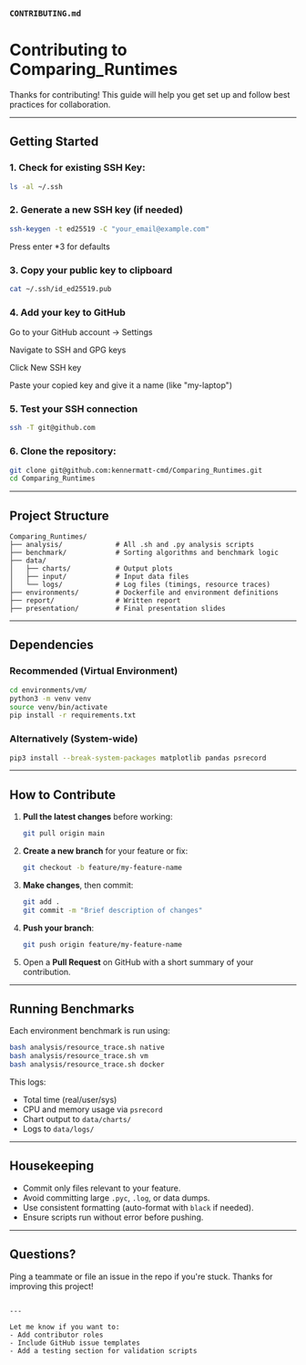 

### `CONTRIBUTING.md`


# Contributing to Comparing_Runtimes

Thanks for contributing! This guide will help you get set up and follow best practices for collaboration.

---

## Getting Started

### 1. Check for existing SSH Key:
```bash
ls -al ~/.ssh
```
### 2. Generate a new SSH key (if needed)
```bash
ssh-keygen -t ed25519 -C "your_email@example.com"
```
Press enter *3 for defaults  
### 3. Copy your public key to clipboard
```bash
cat ~/.ssh/id_ed25519.pub
```
### 4. Add your key to GitHub
Go to your GitHub account → Settings

Navigate to SSH and GPG keys

Click New SSH key

Paste your copied key and give it a name (like "my-laptop")

### 5. Test your SSH connection
```bash
ssh -T git@github.com
```
### 6. Clone the repository:

```bash
git clone git@github.com:kennermatt-cmd/Comparing_Runtimes.git
cd Comparing_Runtimes
```

---

## Project Structure

```
Comparing_Runtimes/
├── analysis/             # All .sh and .py analysis scripts
├── benchmark/            # Sorting algorithms and benchmark logic
├── data/
│   ├── charts/           # Output plots
│   ├── input/            # Input data files
│   └── logs/             # Log files (timings, resource traces)
├── environments/         # Dockerfile and environment definitions
├── report/               # Written report
├── presentation/         # Final presentation slides
```

---

## Dependencies

### Recommended (Virtual Environment)

```bash
cd environments/vm/
python3 -m venv venv
source venv/bin/activate
pip install -r requirements.txt
```

### Alternatively (System-wide)

```bash
pip3 install --break-system-packages matplotlib pandas psrecord
```

---

## How to Contribute

1. **Pull the latest changes** before working:
   ```bash
   git pull origin main
   ```

2. **Create a new branch** for your feature or fix:
   ```bash
   git checkout -b feature/my-feature-name
   ```

3. **Make changes**, then commit:
   ```bash
   git add .
   git commit -m "Brief description of changes"
   ```

4. **Push your branch**:
   ```bash
   git push origin feature/my-feature-name
   ```

5. Open a **Pull Request** on GitHub with a short summary of your contribution.

---

## Running Benchmarks

Each environment benchmark is run using:

```bash
bash analysis/resource_trace.sh native
bash analysis/resource_trace.sh vm
bash analysis/resource_trace.sh docker
```

This logs:
- Total time (real/user/sys)
- CPU and memory usage via `psrecord`
- Chart output to `data/charts/`
- Logs to `data/logs/`

---

## Housekeeping

- Commit only files relevant to your feature.
- Avoid committing large `.pyc`, `.log`, or data dumps.
- Use consistent formatting (auto-format with `black` if needed).
- Ensure scripts run without error before pushing.

---

## Questions?

Ping a teammate or file an issue in the repo if you're stuck. Thanks for improving this project!
```

---

Let me know if you want to:
- Add contributor roles
- Include GitHub issue templates
- Add a testing section for validation scripts